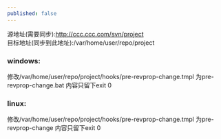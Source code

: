 ```yaml
---
published: false
---
```

源地址(需要同步):http://ccc.ccc.com/svn/project  
目标地址(同步到此地址):/var/home/user/repo/project

### windows:  
修改/var/home/user/repo/project/hooks/pre-revprop-change.tmpl 为pre-revprop-change.bat 内容只留下exit 0

### linux:
修改/var/home/user/repo/project/hooks/pre-revprop-change.tmpl 为pre-revprop-change 内容只留下exit 0

